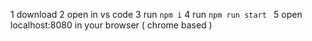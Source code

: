 
1 download
2 open in vs code
3 run ```npm i```
4 run ```npm run start ```
5 open localhost:8080 in your browser ( chrome based )